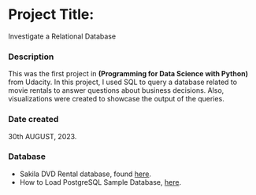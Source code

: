 # Project Title:
Investigate a Relational Database


### Description
This was the first project in **(Programming for Data Science with Python)** from Udacity. In this project, I used SQL to query a database related to movie rentals to answer questions about business decisions. Also, visualizations were created to showcase the output of the queries.


### Date created
30th AUGUST, 2023.


### Database
- Sakila DVD Rental database, found [here](https://www.postgresqltutorial.com/postgresql-sample-database/).
- How to Load PostgreSQL Sample Database, [here](https://www.postgresqltutorial.com/load-postgresql-sample-database/).